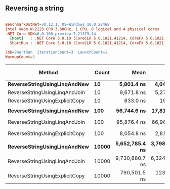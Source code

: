 ## Reversing a string

``` ini

BenchmarkDotNet=v0.12.1, OS=Windows 10.0.22468
Intel Xeon W-2123 CPU 3.60GHz, 1 CPU, 8 logical and 4 physical cores
.NET Core SDK=6.0.100-preview.7.21379.14
  [Host]   : .NET Core 5.0.10 (CoreCLR 5.0.1021.41214, CoreFX 5.0.1021.41214), X64 RyuJIT
  ShortRun : .NET Core 5.0.10 (CoreCLR 5.0.1021.41214, CoreFX 5.0.1021.41214), X64 RyuJIT

Job=ShortRun  IterationCount=3  LaunchCount=1  
WarmupCount=3  

```
|                         Method | Count |           Mean |          Error |        StdDev | Ratio | RatioSD |     Gen 0 | Gen 1 | Gen 2 |  Allocated |
|------------------------------- |------ |---------------:|---------------:|--------------:|------:|--------:|----------:|------:|------:|-----------:|
|   **ReverseStringUsingLinqAndNew** |    **10** |     **5,801.4 ns** |     **4,049.7 ns** |     **221.98 ns** |  **1.00** |    **0.00** |    **1.3504** |     **-** |     **-** |     **5.7 KB** |
|  ReverseStringUsingLinqAndJoin |    10 |     9,671.8 ns |     5,272.0 ns |     288.97 ns |  1.67 |    0.11 |    3.2501 |     - |     - |   13.75 KB |
| ReverseStringUsingExplicitCopy |    10 |       633.0 ns |       199.4 ns |      10.93 ns |  0.11 |    0.00 |    0.4444 |     - |     - |    1.88 KB |
|                                |       |                |                |               |       |         |           |       |       |            |
|   **ReverseStringUsingLinqAndNew** |   **100** |    **56,744.6 ns** |    **17,812.6 ns** |     **976.37 ns** |  **1.00** |    **0.00** |   **13.4888** |     **-** |     **-** |   **57.03 KB** |
|  ReverseStringUsingLinqAndJoin |   100 |    95,876.4 ns |    66,968.2 ns |   3,670.75 ns |  1.69 |    0.08 |   32.5928 |     - |     - |   137.5 KB |
| ReverseStringUsingExplicitCopy |   100 |     8,054.8 ns |     2,811.2 ns |     154.09 ns |  0.14 |    0.00 |    4.4403 |     - |     - |   18.75 KB |
|                                |       |                |                |               |       |         |           |       |       |            |
|   **ReverseStringUsingLinqAndNew** | **10000** | **5,652,785.4 ns** | **3,798,479.0 ns** | **208,207.45 ns** |  **1.00** |    **0.00** | **1351.5625** |     **-** |     **-** | **5703.13 KB** |
|  ReverseStringUsingLinqAndJoin | 10000 | 9,730,880.7 ns | 6,324,979.1 ns | 346,693.45 ns |  1.72 |    0.12 | 3250.0000 |     - |     - |   13750 KB |
| ReverseStringUsingExplicitCopy | 10000 |   790,501.5 ns |   123,776.5 ns |   6,784.61 ns |  0.14 |    0.00 |  444.3359 |     - |     - |    1875 KB |
